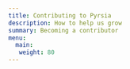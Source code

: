 ```yaml
---
title: Contributing to Pyrsia 
description: How to help us grow
summary: Becoming a contributor
menu:
  main:
   weight: 80
---
```


